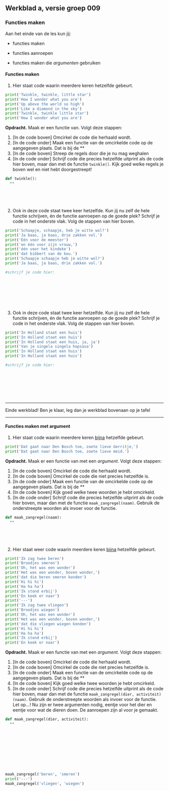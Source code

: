 ## Werkblad a, versie groep 009

### Functies maken

Aan het einde van de les kun jij:

- functies maken

- functies aanroepen

- functies maken die *argumenten* gebruiken

  

#### Functies maken

1) Hier staat code waarin meerdere keren hetzelfde gebeurt. 

```python
print('Twinkle, twinkle, little star')
print('How I wonder what you are')
print('Up above the world so high')
print('Like a diamond in the sky')
print('Twinkle, twinkle little star')
print('How I wonder what you are')
```

**Opdracht.** Maak er een functie van. Volgt deze stappen:

1. [In de code boven] Omcirkel de code die herhaald wordt. 
2. [In de code onder] Maak een functie van de omcirkelde code op de aangegeven plaats. Dat is bij de **
3. [In de code boven] Streep de regels door die je nu mag weghalen
4. [In de code onder] Schrijf code die precies hetzelfde uitprint als de code hier boven, maar dan met de functie  `twinkle()`. Kijk goed welke regels je boven wel en niet hebt doorgestreept!

```python
def twinkle():
  **






```

2) Ook in deze code staat twee keer hetzelfde. Kun jij nu zelf de hele functie schrijven, én de functie aanroepen op de goede plek? Schrijf je code in het onderste vlak. Volg de stappen van hier boven.

```python
print('Schaapje, schaapje, heb je witte wol?')
print('Ja baas, ja baas, drie zakken vol.')
print('Eén voor de meester')
print('en één voor zijn vrouw,')
print('één voor het kindeke')
print('dat bibbert van de kou.')
print('Schaapje schaapje heb je witte wol?')
print('Ja baas, ja baas, drie zakken vol.')
```

```python
#schrijf je code hier:









```

3) Ook in deze code staat twee keer hetzelfde. Kun jij nu zelf de hele functie schrijven, én de functie aanroepen op de goede plek? Schrijf je code in het onderste vlak. Volg de stappen van hier boven.

```python
print('In Holland staat een huis')
print('In Holland staat een huis')
print('In Holland staat een huis, ja, ja')
print('Van je singela singela hopsasa')
print('In Holland staat een huis')
print('In Holland staat een huis')
```

```python
#schrijf je code hier:









```



------

Einde werkblad! Ben je klaar, leg dan je werkblad bovenaan op je tafel 

------

<div style="page-break-after: always;"></div>

#### Functies maken met argument

1) Hier staat code waarin meerdere keren <u>bijna</u> hetzelfde gebeurt. 

```python
print('Dat gaat naar Den Bosch toe, zoete lieve Gerritje,')
print('Dat gaat naar Den Bosch toe, zoete lieve meid.')
```

**Opdracht.** Maak er een functie van met een *argument*. Volgt deze stappen:

1. [In de code boven] Omcirkel de code die herhaald wordt. 
2. [In de code boven] Omcirkel de code die niet precies hetzelfde is. 
3. [In de code onder] Maak een functie van de omcirkelde code op de aangegeven plaats. Dat is bij de **
4. [In de code boven] Kijk goed welke twee woorden je hebt omcirkeld.
5. [In de code onder] Schrijf code die precies hetzelfde uitprint als de code hier boven, maar dan met de functie  `maak_zangregel(naam)`. Gebruik de onderstreepte woorden als invoer voor de functie.

```python
def maak_zangregel(naam):
  **






```

2) Hier staat weer code waarin meerdere keren <u>bijna</u> hetzelfde gebeurt. 

```python
print('Ik zag twee beren')
print('Broodjes smeren')
print('Oh, het was een wonder')
print('Het was een wonder, boven wonder,')
print('dat die beren smeren konden')
print('Hi hi hi')
print('Ha ha ha')
print('Ik stond erbij')
print('En keek er naar')
print('---')
print('Ik zag twee vliegen')
print('Broodjes wiegen')
print('Oh, het was een wonder')
print('Het was een wonder, boven wonder,')
print('dat die vliegen wiegen konden')
print('Hi hi hi')
print('Ha ha ha')
print('Ik stond erbij')
print('En keek er naar')
```

**Opdracht.** Maak er een functie van met een *argument*. Volgt deze stappen:

1. [In de code boven] Omcirkel de code die herhaald wordt. 
2. [In de code boven] Omcirkel de code die niet precies hetzelfde is. 
3. [In de code onder] Maak een functie van de omcirkelde code op de aangegeven plaats. Dat is bij de **
4. [In de code boven] Kijk goed welke twee woorden je hebt omcirkeld.
5. [In de code onder] Schrijf code die precies hetzelfde uitprint als de code hier boven, maar dan met de functie  `maak_zangregel(dier, activiteit)(naam)`. Gebruik de onderstreepte woorden als invoer voor de functie. Let op...! Nu zijn er twee argumenten nodig, eentje voor het dier en eentje voor wat de dieren doen. De aanroepen zijn al voor je gemaakt.

```python
def maak_zangregel(dier, activiteit):
  **



  
  
  
  
  
  

maak_zangregel('beren', 'smeren')
print('---')
maak_zangregel('vliegen', 'wiegen')
```







